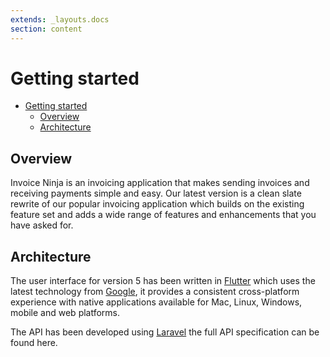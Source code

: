 ```yaml
---
extends: _layouts.docs
section: content
---
```


# Getting started

- [Getting started](#getting-started)
  - [Overview](#overview)
  - [Architecture](#architecture)

## Overview
Invoice Ninja is an invoicing application that makes sending invoices and receiving payments simple and easy. Our latest version is a clean slate rewrite of our popular invoicing application which builds on the existing feature set and adds a wide range of features and enhancements that you have asked for.

## Architecture
The user interface for version 5 has been written in [Flutter](https://flutter.dev) which uses the latest technology from [Google](https://google.com), it provides a consistent cross-platform experience with native applications available for Mac, Linux, Windows, mobile and web platforms.

The API has been developed using [Laravel](https://laravel.com) the full API specification can be found here.

